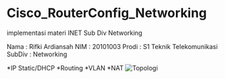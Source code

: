 # Cisco_RouterConfig_Networking
implementasi materi INET Sub Div Networking

Nama    : Rifki Ardiansah
NIM     : 20101003
Prodi   : S1 Teknik Telekomunikasi
SubDiv  : Networking

*IP Static/DHCP
*Routing
*VLAN
*NAT
![Topologi](https://user-images.githubusercontent.com/77479147/105621721-2ca5a000-5e3d-11eb-95d8-07e1f9a078cd.png)
